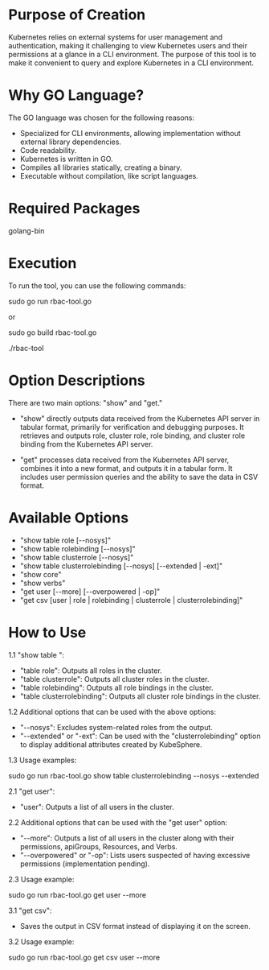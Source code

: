 # Purpose of Creation

Kubernetes relies on external systems for user management and authentication, making it challenging to view Kubernetes users and their permissions at a glance in a CLI environment. The purpose of this tool is to make it convenient to query and explore Kubernetes in a CLI environment.


# Why GO Language?

The GO language was chosen for the following reasons:

- Specialized for CLI environments, allowing implementation without external library dependencies.
- Code readability.
- Kubernetes is written in GO.
- Compiles all libraries statically, creating a binary.
- Executable without compilation, like script languages.


# Required Packages

golang-bin


# Execution

To run the tool, you can use the following commands:

sudo go run rbac-tool.go <options>


or


sudo go build rbac-tool.go

./rbac-tool <options>


# Option Descriptions

There are two main options: "show" and "get."

- "show" directly outputs data received from the Kubernetes API server in tabular format, primarily for verification and debugging purposes. It retrieves and outputs role, cluster role, role binding, and cluster role binding from the Kubernetes API server.

- "get" processes data received from the Kubernetes API server, combines it into a new format, and outputs it in a tabular form. It includes user permission queries and the ability to save the data in CSV format.


# Available Options

- "show table role [--nosys]"
- "show table rolebinding [--nosys]"
- "show table clusterrole [--nosys]"
- "show table clusterrolebinding [--nosys] [--extended | -ext]"
- "show core"
- "show verbs"
- "get user [--more] [--overpowered | -op]"
- "get csv [user | role | rolebinding | clusterrole | clusterrolebinding]"


# How to Use

1.1 "show table <TYPE>":

   - "table role": Outputs all roles in the cluster.
   - "table clusterrole": Outputs all cluster roles in the cluster.
   - "table rolebinding": Outputs all role bindings in the cluster.
   - "table clusterrolebinding": Outputs all cluster role bindings in the cluster.

1.2 Additional options that can be used with the above options:

   - "--nosys": Excludes system-related roles from the output.
   - "--extended" or "-ext": Can be used with the "clusterrolebinding" option to display additional attributes created by KubeSphere.

1.3 Usage examples:

sudo go run rbac-tool.go show table clusterrolebinding --nosys --extended


2.1 "get user":

   - "user": Outputs a list of all users in the cluster.

2.2 Additional options that can be used with the "get user" option:

   - "--more": Outputs a list of all users in the cluster along with their permissions, apiGroups, Resources, and Verbs.
   - "--overpowered" or "-op": Lists users suspected of having excessive permissions (implementation pending).

2.3 Usage example:

sudo go run rbac-tool.go get user --more


3.1 "get csv":

   - Saves the output in CSV format instead of displaying it on the screen.


3.2 Usage example:

sudo go run rbac-tool.go get csv user --more
